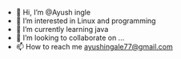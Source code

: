 - 👋 Hi, I’m @Ayush ingle
- 👀 I’m interested in Linux and programming
- 🌱 I’m currently learning java 
- 💞️ I’m looking to collaborate on ...
- 📫 How to reach me ayushingale77@gmail.com

<!---
codingfriday77/codingfriday77 is a ✨ special ✨ repository because its `README.md` (this file) appears on your GitHub profile.
You can click the Preview link to take a look at your changes.
--->
